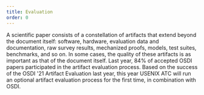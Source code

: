```yaml
---
title: Evaluation
order: 0
---
```


A scientific paper consists of a constellation of artifacts that extend beyond
the document itself: software, hardware, evaluation data and documentation, raw
survey results, mechanized proofs, models, test suites, benchmarks, and so on.
In some cases, the quality of these artifacts is as important as that of the
document itself. Last year, 84% of accepted OSDI papers participated in the
artifact evaluation process. Based on the success of the OSDI '21 Artifact Evaluation
last year, this year USENIX ATC will run an optional artifact evaluation process for the first time, in combination with OSDI.
